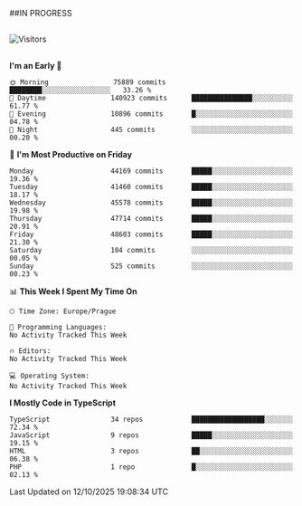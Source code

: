 ##IN PROGRESS
##
![Visitors](https://komarev.com/ghpvc/?username=petrbui&style=for-the-badge&label=Visitors+👀)



##
<!--
[![My GitHub stats](https://github-readme-stats.vercel.app/api?username=petrbui&theme=github_dark)](https://github.com/anuraghazra/github-readme-stats)

[![My wakatime stats](https://github-readme-stats.vercel.app/api/wakatime?username=petrbui&theme=github_dark)](https://github.com/anuraghazra/github-readme-stats)
-->
<!--START_SECTION:waka-->
**I'm an Early 🐤** 

```text
🌞 Morning                75889 commits       ████████░░░░░░░░░░░░░░░░░   33.26 % 
🌆 Daytime                140923 commits      ███████████████░░░░░░░░░░   61.77 % 
🌃 Evening                10896 commits       █░░░░░░░░░░░░░░░░░░░░░░░░   04.78 % 
🌙 Night                  445 commits         ░░░░░░░░░░░░░░░░░░░░░░░░░   00.20 % 
```
📅 **I'm Most Productive on Friday** 

```text
Monday                   44169 commits       █████░░░░░░░░░░░░░░░░░░░░   19.36 % 
Tuesday                  41460 commits       █████░░░░░░░░░░░░░░░░░░░░   18.17 % 
Wednesday                45578 commits       █████░░░░░░░░░░░░░░░░░░░░   19.98 % 
Thursday                 47714 commits       █████░░░░░░░░░░░░░░░░░░░░   20.91 % 
Friday                   48603 commits       █████░░░░░░░░░░░░░░░░░░░░   21.30 % 
Saturday                 104 commits         ░░░░░░░░░░░░░░░░░░░░░░░░░   00.05 % 
Sunday                   525 commits         ░░░░░░░░░░░░░░░░░░░░░░░░░   00.23 % 
```


📊 **This Week I Spent My Time On** 

```text
🕑︎ Time Zone: Europe/Prague

💬 Programming Languages: 
No Activity Tracked This Week

🔥 Editors: 
No Activity Tracked This Week

💻 Operating System: 
No Activity Tracked This Week
```

**I Mostly Code in TypeScript** 

```text
TypeScript               34 repos            ██████████████████░░░░░░░   72.34 % 
JavaScript               9 repos             █████░░░░░░░░░░░░░░░░░░░░   19.15 % 
HTML                     3 repos             ██░░░░░░░░░░░░░░░░░░░░░░░   06.38 % 
PHP                      1 repo              █░░░░░░░░░░░░░░░░░░░░░░░░   02.13 % 
```




 Last Updated on 12/10/2025 19:08:34 UTC
<!--END_SECTION:waka-->
